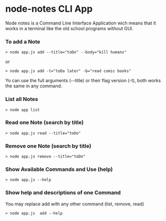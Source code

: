 # node-notes CLI App
Node notes is a Command Line Interface Application wich means that it works in a terminal like the old school programs without GUI.

### To add a Note
```
> node app.js add --title="toDo" --body="kill humans"
```
or
```
> node app.js add -t="toDo later" -b="read comic books"
```
Yo can use the full arguments (--title) or their flag version (-t), both works the same in any command.

### List all Notes
```
> node app list
```

### Read one Note (search by title)
``` 
> node app.js read --title="toDo"
```

### Remove one Note (search by title)
``` 
> node app.js remove --title="toDo"
```

### Show Available Commands and Use (help)
``` 
> node app.js --help
```

### Show help and descriptions of one Command
You may replace add with any other command (list, remove, read)
``` 
> node app.js  add --help
```
